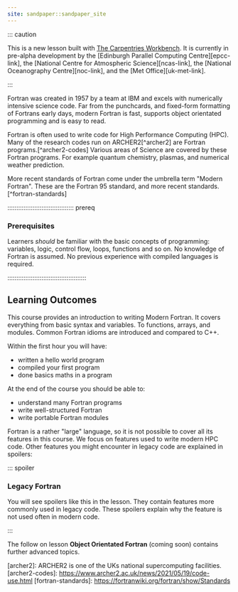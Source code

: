 ```yaml
---
site: sandpaper::sandpaper_site
---
```


::: caution

This is a new lesson built with [The Carpentries Workbench][workbench].
It is currently in pre-alpha development by the
[Edinburgh Parallel Computing Centre][epcc-link],
the [National Centre for Atmospheric Science][ncas-link],
the [National Oceanography Centre][noc-link],
and the [Met Office][uk-met-link].

:::

Fortran was created in 1957 by a team at IBM
and excels with numerically intensive science code.
Far from the punchcards, and fixed-form formatting of Fortrans early days,
modern Fortran is fast, supports object orientated programming
and is easy to read.

Fortran is often used to write code for High Performance Computing (HPC).
Many of the research codes run on ARCHER2[^archer2]
are Fortran programs.[^archer2-codes]
Various areas of Science are covered by these Fortran programs.
For example quantum chemistry, plasmas, and numerical weather prediction.

More recent standards of Fortran come under the umbrella term "Modern Fortran".
These are the Fortran 95 standard,
and more recent standards.[^fortran-standards]

::::::::::::::::::::::::::::::::::::: prereq

### Prerequisites

Learners *should* be familiar with the basic concepts of
programming: variables, logic, control flow, loops, functions and
so on.
No knowledge of Fortran is assumed.
No previous experience with compiled languages is required.

::::::::::::::::::::::::::::::::::::::::::::

## Learning Outcomes

This course provides an introduction to writing Modern Fortran.
It covers everything from basic syntax and variables.
To functions, arrays, and modules.
Common Fortran idioms are introduced and compared to C++.

Within the first hour you will have:

- written a hello world program
- compiled your first program
- done basics maths in a program

At the end of the course you should be able to:

- understand many Fortran programs
- write well-structured Fortran
- write portable Fortran modules

Fortran is a rather "large" language, so it is not possible to cover all its features in this course.
We focus on features used to write modern HPC code.
Other features you might encounter in legacy code are explained in spoilers:

::: spoiler

### Legacy Fortran

You will see spoilers like this in the lesson.
They contain features more commonly used in legacy code.
These spoilers explain why the feature
is not used often in modern code.

:::

The follow on lesson **Object Orientated Fortran**
(coming soon) contains further advanced topics.

[workbench]: https://carpentries.github.io/sandpaper-docs
[archer2]: ARCHER2 is one of the UKs national supercomputing facilities.
[archer2-codes]: https://www.archer2.ac.uk/news/2021/05/19/code-use.html
[fortran-standards]: https://fortranwiki.org/fortran/show/Standards

